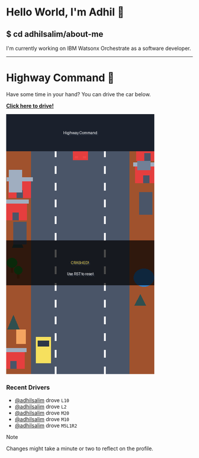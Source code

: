 # Hello World, I'm Adhil 👋

## $ cd adhilsalim/about-me
I'm currently working on IBM Watsonx Orchestrate as a software developer.

---

# Highway Command 🚗

Have some time in your hand? You can drive the car below.

[**Click here to drive!**](https://github.com/adhilsalim/adhilsalim/issues/new?assignees=&labels=drive&template=drive_car.md&title=M5L1)

![Highway Driving Game Banner](highway_banner.png)

### Recent Drivers
- [@adhilsalim](https://github.com/adhilsalim) drove `L10`
- [@adhilsalim](https://github.com/adhilsalim) drove `L2`
- [@adhilsalim](https://github.com/adhilsalim) drove `M20`
- [@adhilsalim](https://github.com/adhilsalim) drove `M10`
- [@adhilsalim](https://github.com/adhilsalim) drove `M5L1R2`

> [!NOTE]
> Changes might take a minute or two to reflect on the profile.

